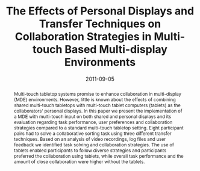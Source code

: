 ---
abstract: Multi-touch tabletop systems promise to enhance collaboration in  multi-display
  (MDE) environments. However, little is known about the effects  of combining shared
  multi-touch tabletops with multi-touch tablet computers  (tablets) as the collaborators'
  personal displays. In this paper we present the  implementation of a MDE with multi-touch
  input on both shared and personal  displays and its evaluation regarding task performance,
  user preferences and  collaboration strategies compared to a standard multi-touch
  tabletop setting.  Eight participant pairs had to solve a collaborative sorting
  task using three  different transfer techniques. Based on an analysis of video recordings,
  log files  and user feedback we identified task solving and collaboration strategies.
  The  use of tablets enabled participants to follow diverse strategies and participants  preferred
  the collaboration using tablets, while overall task performance and the  amount
  of close collaboration were higher without the tablets.
authors:
- Stefan Bachl
- Martin Tomitsch
- Karin Kappel
- Thomas Grechenig
date: '2011-09-05'
featured: false
links:
- name: Publik
  url: https://publik.tuwien.ac.at/showentry.php?ID=205759&lang=1
publication_types:
- '0'
publishDate: '2011-09-05'
title: The Effects of Personal Displays and Transfer Techniques on Collaboration Strategies
  in Multi-touch Based Multi-display Environments
url_pdf: ''
---